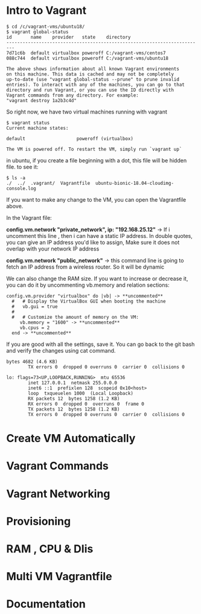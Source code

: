 # Intro to Vagrant

```
$ cd /c/vagrant-vms/ubuntu18/
$ vagrant global-status
id       name    provider   state    directory
-------------------------------------------------------------------------
7d71c6b  default virtualbox poweroff C:/vagrant-vms/centos7
088c744  default virtualbox poweroff C:/vagrant-vms/ubuntu18

The above shows information about all known Vagrant environments
on this machine. This data is cached and may not be completely
up-to-date (use "vagrant global-status --prune" to prune invalid
entries). To interact with any of the machines, you can go to that
directory and run Vagrant, or you can use the ID directly with
Vagrant commands from any directory. For example:
"vagrant destroy 1a2b3c4d"
```

So right now, we have two virtual machines running with vagrant
```
$ vagrant status
Current machine states:

default                   poweroff (virtualbox)

The VM is powered off. To restart the VM, simply run `vagrant up`

```
in ubuntu, if you create a file beginning with a dot, this file will be hidden file. to see it:
```
$ ls -a
./  ../  .vagrant/  Vagrantfile  ubuntu-bionic-18.04-cloudimg-console.log
```
If you want to make any change to the VM, you can open the Vagrantfile above. 

In the Vagrant file:


**config.vm.network "private_network", ip: "192.168.25.12"** -> If i uncomment this line , then i can have a static IP address. In double quotes, you can give an IP address you'd like to assign, Make sure it does not overlap with your network IP address

**config.vm.network "public_network"** -> this command line is going to fetch an IP address from a wireless router. So it will be dynamic

We can also change the RAM size. If you want to increase or decrease it, you can do it by uncommenting  vb.memory and relation sections:

```
config.vm.provider "virtualbox" do |vb| -> **uncommented**
  #   # Display the VirtualBox GUI when booting the machine
  #   vb.gui = true
  #
  #   # Customize the amount of memory on the VM:
     vb.memory = "1600" -> **uncommented**
     vb.cpus = 2 
  end -> **uncommented**
```
If you are good with all the settings, save it. You can go back to the git bash and verify the changes using cat command.

```
bytes 4682 (4.6 KB)
        TX errors 0  dropped 0 overruns 0  carrier 0  collisions 0

lo: flags=73<UP,LOOPBACK,RUNNING>  mtu 65536
        inet 127.0.0.1  netmask 255.0.0.0
        inet6 ::1  prefixlen 128  scopeid 0x10<host>
        loop  txqueuelen 1000  (Local Loopback)
        RX packets 12  bytes 1258 (1.2 KB)
        RX errors 0  dropped 0  overruns 0  frame 0
        TX packets 12  bytes 1258 (1.2 KB)
        TX errors 0  dropped 0 overruns 0  carrier 0  collisions 0
```
# Create VM Automatically
# Vagrant Commands
# Vagrant Networking
# Provisioning
# RAM , CPU & DIis
# Multi VM Vagrantfile
# Documentation
